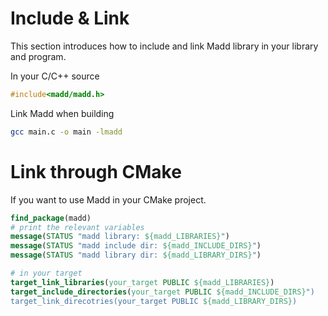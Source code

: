 Include & Link
===

This section introduces how to include and link Madd library in your library and program.

In your C/C++ source

```C
#include<madd/madd.h>
```

Link Madd when building

```bash
gcc main.c -o main -lmadd
```

# Link through CMake

If you want to use Madd in your CMake project.

```cmake
find_package(madd)
# print the relevant variables
message(STATUS "madd library: ${madd_LIBRARIES}")
message(STATUS "madd include dir: ${madd_INCLUDE_DIRS}")
message(STATUS "madd library dir: ${madd_LIBRARY_DIRS}")

# in your target
target_link_libraries(your_target PUBLIC ${madd_LIBRARIES})
target_include_directories(your_target PUBLIC ${madd_INCLUDE_DIRS}")
target_link_direcotries(your_target PUBLIC ${madd_LIBRARY_DIRS})
```